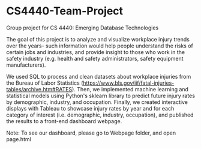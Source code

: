 # CS4440-Team-Project

Group project for CS 4440: Emerging Database Technologies

The goal of this project is to analyze and visualize workplace injury trends over the years- such information would help people understand the risks of certain jobs and industries, and provide insight to those who work in the safety industry (e.g. health and safety administrators, safety equipment manufacturers).

We used SQL to process and clean datasets about workplace injuries from the Bureau of Labor Statistics (https://www.bls.gov/iif/fatal-injuries-tables/archive.htm#RATES). Then, we implemented machine learning and statistical models using Python's sklearn library to predict future injury rates by demographic, industry, and occupation. Finally, we created interactive displays with Tableau to showcase injury rates by year and for each category of interest (i.e. demographic, industry, occupation), and published the results to a front-end dashboard webpage.

Note: To see our dashboard, please go to Webpage folder, and open page.html
